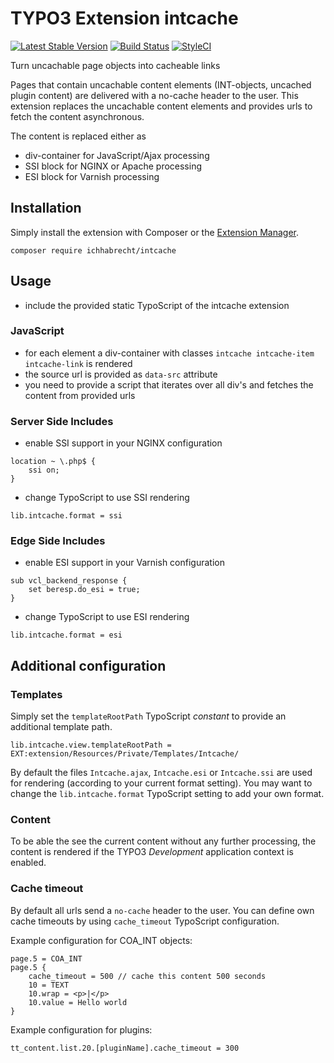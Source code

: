 # TYPO3 Extension intcache

[![Latest Stable Version](https://img.shields.io/packagist/v/ichhabrecht/intcache.svg)](https://packagist.org/packages/ichhabrecht/intcache)
[![Build Status](https://img.shields.io/travis/IchHabRecht/intcache/master.svg)](https://travis-ci.org/IchHabRecht/intcache)
[![StyleCI](https://github.styleci.io/repos/190002031/shield?branch=master)](https://github.styleci.io/repos/190002031)

Turn uncachable page objects into cacheable links

Pages that contain uncachable content elements (INT-objects, uncached plugin content) are delivered with a no-cache
header to the user. This extension replaces the uncachable content elements and provides urls to fetch the content
asynchronous.

The content is replaced either as
- div-container for JavaScript/Ajax processing
- SSI block for NGINX or Apache processing
- ESI block for Varnish processing

## Installation

Simply install the extension with Composer or the [Extension Manager](https://extensions.typo3.org/extension/intcache/).

`composer require ichhabrecht/intcache`

## Usage

- include the provided static TypoScript of the intcache extension

### JavaScript

- for each element a div-container with classes `intcache intcache-item intcache-link` is rendered
- the source url is provided as `data-src` attribute
- you need to provide a script that iterates over all div's and fetches the content from provided urls

### Server Side Includes

- enable SSI support in your NGINX configuration

```
location ~ \.php$ {
    ssi on;
}
```

- change TypoScript to use SSI rendering

```
lib.intcache.format = ssi
```

### Edge Side Includes

- enable ESI support in your Varnish configuration

```
sub vcl_backend_response {
    set beresp.do_esi = true;
}
```

- change TypoScript to use ESI rendering

```
lib.intcache.format = esi
```

## Additional configuration

### Templates

Simply set the `templateRootPath` TypoScript *constant* to provide an additional template path. 

```
lib.intcache.view.templateRootPath = EXT:extension/Resources/Private/Templates/Intcache/
```

By default the files `Intcache.ajax`, `Intcache.esi` or `Intcache.ssi` are used for rendering (according to your current
format setting). You may want to change the `lib.intcache.format` TypoScript setting to add your own format. 

### Content

To be able the see the current content without any further processing, the content is rendered if the TYPO3 *Development*
application context is enabled.

### Cache timeout

By default all urls send a `no-cache` header to the user. You can define own cache timeouts by using `cache_timeout`
TypoScript configuration.

Example configuration for COA_INT objects:
```
page.5 = COA_INT
page.5 {
    cache_timeout = 500 // cache this content 500 seconds
    10 = TEXT
    10.wrap = <p>|</p>
    10.value = Hello world
}
```

Example configuration for plugins:
```
tt_content.list.20.[pluginName].cache_timeout = 300
```

